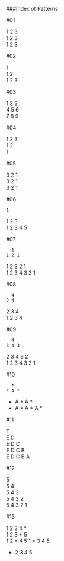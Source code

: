 ###Index of Patterns   


#01 

1 2 3  
1 2 3   
1 2 3  


#02  

1  
1 2  
1 2 3   


#03

1 2 3  
4 5 6   
7 8 9  


#04

1 2 3   
1 2  
1  
 

#05

3 2 1  
3 2 1  
3 2 1  


#06

    1    
  1 2 3    
1 2 3 4 5      


#07

      1   
    1 2 1   
  1 2 3 2 1    
1 2 3 4 3 2 1   


#08

      4   
    3 4    
  2 3 4    
1 2 3 4    


#09

      4         
    3 4 3     
  2 3 4 3 2      
1 2 3 4 3 2 1      


#10

      *      
    * A *      
  * A * A *    
* A * A * A *     


#11

E  
E D  
E D C  
E D C B  
E D C B A  


#12 
 
5  
5 4  
5 4 3  
5 4 3 2  
5 4 3 2 1   
            

#13  

1 2 3 4 *  
1 2 3 * 5  
1 2 * 4 5 
1 * 3 4 5  
* 2 3 4 5   
